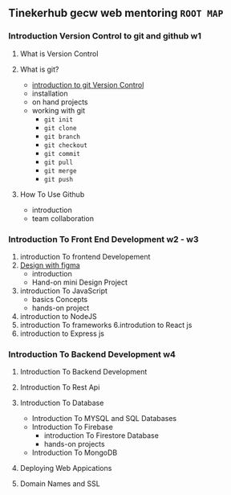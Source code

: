 ## Tinekerhub gecw web mentoring ```ROOT MAP ```

### Introduction Version Control to git and github w1
1. What is Version Control
2. What is git?
    - [introduction to git Version Control](https://github.com/arunthacharuthodi)
    - installation
    - on hand projects
    - working with git
        - ```git init``` 
        - ```git clone```
        - ```git branch```
        - ```git checkout```
        - ```git commit```
        - ```git pull```
        - ```git merge```
        - ```git push```
      
3. How To Use Github
    - introduction
    - team collaboration
   

### Introduction To Front End Development w2 - w3

1. introduction To frontend Developement
2. [Design with figma](https://github.com/arunthacharuthodi)
    - introduction
    - Hand-on mini Design Project
3. introduction To JavaScript
    - basics Concepts
    - hands-on project
4. introduction to NodeJS
5. introduction To frameworks
6.introdution to React js
7. introduction to Express js
    
    
### Introduction To Backend Development w4

1. Introduction To Backend Development
2. Introduction To Rest Api
3. Introduction To Database
   - Introduction To MYSQL and SQL Databases
   - Introduction To Firebase
      - introduction To Firestore Database
      - hands-on projects
   - Introduction To MongoDB


4. Deploying Web Appications
5. Domain Names and SSL
